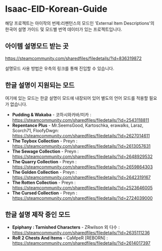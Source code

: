 # Isaac-EID-Korean-Guide

해당 프로젝트는 아이작의 번제:리펜턴스의 모드인 'External Item Descriptions'의 한국어 설명 가이드 및 모드별 번역 데이터가 있는 프로젝트입니다.

## 아이템 설명모드 받는 곳

https://steamcommunity.com/sharedfiles/filedetails/?id=836319872

설명모드 사용 방법은 우측의 링크를 통해 진입할 수 있습니다.

## 한글 설명이 지원되는 모드
여기에 있는 모드는 한글 설명이 모드에 내장되어 있어 별도의 언어 모드를 적용할 필요가 없습니다.

- **Pudding & Wakaba** - 코하시와카바/미카 : https://steamcommunity.com/sharedfiles/filedetails/?id=2543118811
- **Repentance Plus** - Mr.SeemsGood, Kartoschka, erawalks, Laraz, Scorch71, FloofyDwgn: https://steamcommunity.com/sharedfiles/filedetails/?id=2627014611
- **The Toybox Collection** - Preyn : https://steamcommunity.com/sharedfiles/filedetails/?id=2613057631
- **The Sewage Collection** - Preyn : https://steamcommunity.com/sharedfiles/filedetails/?id=2648929532
- **The Quarry Collection** - Preyn : https://steamcommunity.com/sharedfiles/filedetails/?id=2659864303
- **The Golden Collection** - Preyn : https://steamcommunity.com/sharedfiles/filedetails/?id=2642319167
- **The Rotten Collection** - Preyn : https://steamcommunity.com/sharedfiles/filedetails/?id=2523646005
- **The Cursed Collection** - Preyn : https://steamcommunity.com/sharedfiles/filedetails/?id=2724039000

## 한글 설명 제작 중인 모드
- **Epiphany : Tarnished Characters** - ZRwilson 외 다수 : https://steamcommunity.com/sharedfiles/filedetails/?id=2635111236
- **RoR 2 Chests And Items** - CaMpeR [REBORN] : https://steamcommunity.com/sharedfiles/filedetails/?id=2614017397 


